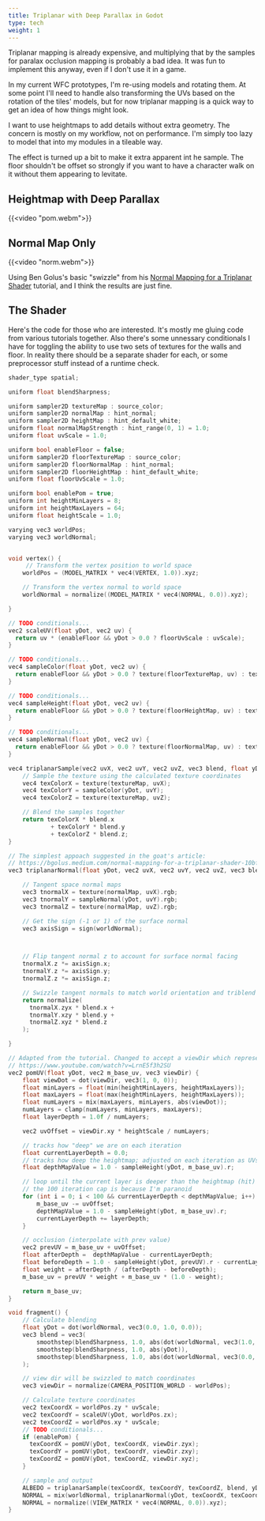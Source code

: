 ```yaml
---
title: Triplanar with Deep Parallax in Godot
type: tech
weight: 1
---
```


Triplanar mapping is already expensive, and multiplying that by the samples for
paralax occlusion mapping is probably a bad idea. It was fun to implement this
anyway, even if I don't use it in a game.

In my current WFC prototypes, I'm re-using models and rotating them. At some
point I'll need to handle also transforming the UVs based on the rotation of
the tiles' models, but for now triplanar mapping is a quick way to get an idea
of how things might look.

I want to use heightmaps to add details without extra geometry. The concern is
mostly on my workflow, not on performance. I'm simply too lazy to model that into
my modules in a tileable way.

The effect is turned up a bit to make it extra apparent int he sample. The floor
shouldn't be offset so strongly if you want to have a character walk on it without
them appearing to levitate.

## Heightmap with Deep Parallax

{{<video "pom.webm">}}

## Normal Map Only

{{<video "norm.webm">}}

Using Ben Golus's basic "swizzle" from his
[Normal Mapping for a Triplanar
Shader](https://bgolus.medium.com/normal-mapping-for-a-triplanar-shader-10bf39dca05a)
tutorial, and I think the results are just fine.

## The Shader

Here's the code for those who are interested. It's mostly me gluing code from
various tutorials together. Also there's some unnessary conditionals I have for
toggling the ability to use two sets of textures for the walls and floor. In
reality there should be a separate shader for each, or some preprocessor stuff
instead of a runtime check.

```c
shader_type spatial;

uniform float blendSharpness;

uniform sampler2D textureMap : source_color;
uniform sampler2D normalMap : hint_normal;
uniform sampler2D heightMap : hint_default_white;
uniform float normalMapStrength : hint_range(0, 1) = 1.0;
uniform float uvScale = 1.0;

uniform bool enableFloor = false;
uniform sampler2D floorTextureMap : source_color;
uniform sampler2D floorNormalMap : hint_normal;
uniform sampler2D floorHeightMap : hint_default_white;
uniform float floorUvScale = 1.0;

uniform bool enablePom = true;
uniform int heightMinLayers = 8;
uniform int heightMaxLayers = 64;
uniform float heightScale = 1.0;

varying vec3 worldPos;
varying vec3 worldNormal;


void vertex() {
	 // Transform the vertex position to world space
    worldPos = (MODEL_MATRIX * vec4(VERTEX, 1.0)).xyz;

    // Transform the vertex normal to world space
    worldNormal = normalize((MODEL_MATRIX * vec4(NORMAL, 0.0)).xyz);

}

// TODO conditionals...
vec2 scaleUV(float yDot, vec2 uv) {
  return uv * (enableFloor && yDot > 0.0 ? floorUvScale : uvScale);
}

// TODO conditionals...
vec4 sampleColor(float yDot, vec2 uv) {
  return enableFloor && yDot > 0.0 ? texture(floorTextureMap, uv) : texture(textureMap, uv);
}

// TODO conditionals...
vec4 sampleHeight(float yDot, vec2 uv) {
  return enableFloor && yDot > 0.0 ? texture(floorHeightMap, uv) : texture(heightMap, uv);
}

// TODO conditionals...
vec4 sampleNormal(float yDot, vec2 uv) {
  return enableFloor && yDot > 0.0 ? texture(floorNormalMap, uv) : texture(normalMap, uv);
}

vec4 triplanarSample(vec2 uvX, vec2 uvY, vec2 uvZ, vec3 blend, float yDot) {
    // Sample the texture using the calculated texture coordinates
    vec4 texColorX = texture(textureMap, uvX);
    vec4 texColorY = sampleColor(yDot, uvY);
    vec4 texColorZ = texture(textureMap, uvZ);

    // Blend the samples together
    return texColorX * blend.x
            + texColorY * blend.y
            + texColorZ * blend.z;
}

// The simplest appoach suggested in the goat's article:
// https://bgolus.medium.com/normal-mapping-for-a-triplanar-shader-10bf39dca05a
vec3 triplanarNormal(float yDot, vec2 uvX, vec2 uvY, vec2 uvZ, vec3 blend) {

    // Tangent space normal maps
    vec3 tnormalX = texture(normalMap, uvX).rgb;
    vec3 tnormalY = sampleNormal(yDot, uvY).rgb;
    vec3 tnormalZ = texture(normalMap, uvZ).rgb;

    // Get the sign (-1 or 1) of the surface normal
    vec3 axisSign = sign(worldNormal);



    // Flip tangent normal z to account for surface normal facing
    tnormalX.z *= axisSign.x;
    tnormalY.z *= axisSign.y;
    tnormalZ.z *= axisSign.z;

    // Swizzle tangent normals to match world orientation and triblend
    return normalize(
      tnormalX.zyx * blend.x +
      tnormalY.xzy * blend.y +
      tnormalZ.xyz * blend.z
    );

}

// Adapted from the tutorial. Changed to accept a viewDir which represents each plane.
// https://www.youtube.com/watch?v=LrnE5f3h2SU
vec2 pomUV(float yDot, vec2 m_base_uv, vec3 viewDir) {
    float viewDot = dot(viewDir, vec3(1, 0, 0));
    float minLayers = float(min(heightMinLayers, heightMaxLayers));
    float maxLayers = float(max(heightMinLayers, heightMaxLayers));
    float numLayers = mix(maxLayers, minLayers, abs(viewDot));
    numLayers = clamp(numLayers, minLayers, maxLayers);
    float layerDepth = 1.0f / numLayers;

    vec2 uvOffset = viewDir.xy * heightScale / numLayers;

    // tracks how "deep" we are on each iteration
    float currentLayerDepth = 0.0;
    // tracks how deep the heightmap; adjusted on each iteration as UVs shift
    float depthMapValue = 1.0 - sampleHeight(yDot, m_base_uv).r;

    // loop until the current layer is deeper than the heightmap (hit)
    // the 100 iteration cap is because I'm paranoid
    for (int i = 0; i < 100 && currentLayerDepth < depthMapValue; i++) {
        m_base_uv -= uvOffset;
        depthMapValue = 1.0 - sampleHeight(yDot, m_base_uv).r;
        currentLayerDepth += layerDepth;
    }

    // occlusion (interpolate with prev value)
    vec2 prevUV = m_base_uv + uvOffset;
    float afterDepth =  depthMapValue - currentLayerDepth;
    float beforeDepth = 1.0 - sampleHeight(yDot, prevUV).r - currentLayerDepth + layerDepth;
    float weight = afterDepth / (afterDepth - beforeDepth);
    m_base_uv = prevUV * weight + m_base_uv * (1.0 - weight);

    return m_base_uv;
}

void fragment() {
    // Calculate blending
    float yDot = dot(worldNormal, vec3(0.0, 1.0, 0.0));
    vec3 blend = vec3(
        smoothstep(blendSharpness, 1.0, abs(dot(worldNormal, vec3(1.0, 0.0, 0.0)))),
        smoothstep(blendSharpness, 1.0, abs(yDot)),
        smoothstep(blendSharpness, 1.0, abs(dot(worldNormal, vec3(0.0, 0.0, 1.0))))
    );

    // view dir will be swizzled to match coordinates
    vec3 viewDir = normalize(CAMERA_POSITION_WORLD - worldPos);

    // Calculate texture coordinates
    vec2 texCoordX = worldPos.zy * uvScale;
    vec2 texCoordY = scaleUV(yDot, worldPos.zx);
    vec2 texCoordZ = worldPos.xy * uvScale;
    // TODO conditionals...
    if (enablePom) {
      texCoordX = pomUV(yDot, texCoordX, viewDir.zyx);
      texCoordY = pomUV(yDot, texCoordY, viewDir.zxy);
      texCoordZ = pomUV(yDot, texCoordZ, viewDir.xyz);
    }

    // sample and output
    ALBEDO = triplanarSample(texCoordX, texCoordY, texCoordZ, blend, yDot).rgb;
    NORMAL = mix(worldNormal, triplanarNormal(yDot, texCoordX, texCoordY, texCoordZ, blend), normalMapStrength);
    NORMAL = normalize((VIEW_MATRIX * vec4(NORMAL, 0.0)).xyz);
}
```
